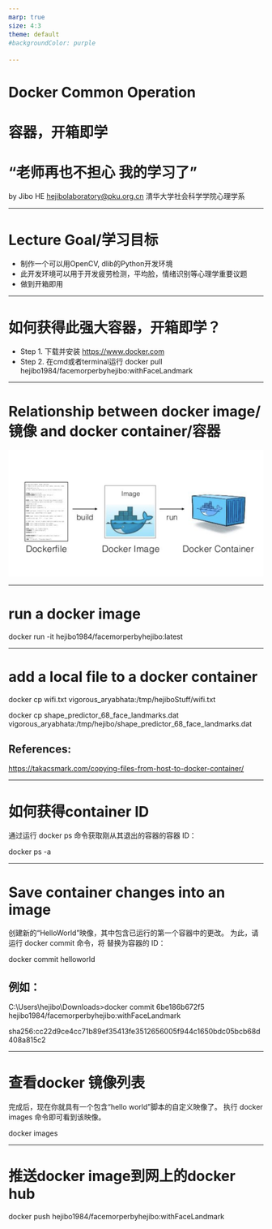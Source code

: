 ```yaml
---
marp: true
size: 4:3
theme: default
#backgroundColor: purple

---
```

# Docker Common Operation
# 容器，开箱即学 
# “老师再也不担心 我的学习了”
by Jibo HE
hejibolaboratory@pku.org.cn
清华大学社会科学学院心理学系

---
# Lecture Goal/学习目标
- 制作一个可以用OpenCV, dlib的Python开发环境
- 此开发环境可以用于开发疲劳检测，平均脸，情绪识别等心理学重要议题
- 做到开箱即用

---
# 如何获得此强大容器，开箱即学？
- Step 1. 下载并安装 https://www.docker.com
- Step 2. 在cmd或者terminal运行
    docker pull hejibo1984/facemorperbyhejibo:withFaceLandmark

---
# Relationship between docker image/镜像 and docker container/容器
![width:800px](docker-image-container.png)

---
# run a docker image
docker run -it hejibo1984/facemorperbyhejibo:latest

---
# add a local file to a docker container
docker cp wifi.txt vigorous_aryabhata:/tmp/hejiboStuff/wifi.txt

docker cp shape_predictor_68_face_landmarks.dat vigorous_aryabhata:/tmp/hejibo/shape_predictor_68_face_landmarks.dat

## References:
https://takacsmark.com/copying-files-from-host-to-docker-container/

---
# 如何获得container ID
通过运行 docker ps 命令获取刚从其退出的容器的容器 ID：

docker ps -a

---
# Save container changes into an image 
创建新的“HelloWorld”映像，其中包含已运行的第一个容器中的更改。 为此，请运行 docker commit 命令，将 <containerid> 替换为容器的 ID：

docker commit <containerid> helloworld

## 例如：
C:\Users\hejibo\Downloads>docker commit 6be186b672f5 hejibo1984/facemorperbyhejibo:withFaceLandmark

sha256:cc22d9ce4cc71b89ef35413fe3512656005f944c1650bdc05bcb68d408a815c2

---
# 查看docker 镜像列表
完成后，现在你就具有一个包含“hello world”脚本的自定义映像了。 执行 docker images 命令即可看到该映像。

docker images

--- 
# 推送docker image到网上的docker hub

docker push hejibo1984/facemorperbyhejibo:withFaceLandmark